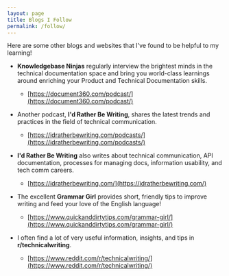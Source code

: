 ```yaml
---
layout: page
title: Blogs I Follow
permalink: /follow/
---
```


Here are some other blogs and websites that I've found to be helpful to my learning!


* **Knowledgebase Ninjas** regularly interview the brightest minds in the technical documentation space and bring you world-class learnings around enriching your Product and Technical Documentation skills.

    * [https://document360.com/podcast/](https://document360.com/podcast/)


* Another podcast, **I'd Rather Be Writing**, shares the latest trends and practices in the field of technical communication.

    * [https://idratherbewriting.com/podcasts/](https://idratherbewriting.com/podcasts/)


* **I'd Rather Be Writing** also writes about technical communication, API documentation, processes for managing docs, information usability, and tech comm careers.

    * [https://idratherbewriting.com/](https://idratherbewriting.com/)


* The excellent **Grammar Girl** provides short, friendly tips to improve writing and feed your love of the English language!

    * [https://www.quickanddirtytips.com/grammar-girl/](https://www.quickanddirtytips.com/grammar-girl/)


* I often find a lot of very useful information, insights, and tips in **r/technicalwriting**.

    * [https://www.reddit.com/r/technicalwriting/](https://www.reddit.com/r/technicalwriting/)
